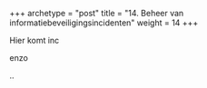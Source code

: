 +++
archetype = "post"
title = "14. Beheer van informatiebeveiligingsincidenten"
weight = 14
+++

Hier komt inc


enzo


..
